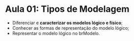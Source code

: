# Aula 01: Tipos de Modelagem

- Diferenciar e **caracterizar os modelos lógico e físico**;
- Conhecer as formas de representação do modelo lógico;
- Representar o modelo lógico no brModelo.
